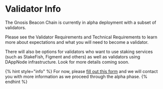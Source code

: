 # Validator Info

The Gnosis Beacon Chain is currently in alpha deployment with a subset of validators.&#x20;

Please see the Validator Requirements and Technical Requirements to learn more about expectations and what you will need to become a validator.

There will also be options for validators who want to use staking services (such as StakeFish, Figment and others) as well as validators using DAppNode infrastructure. Look for more details coming soon.

{% hint style="info" %}
For now, please [fill out this form](https://airtable.com/shrrzJsRLa767gpcQ) and we will contact you with more information as we proceed through the alpha phase.&#x20;
{% endhint %}





